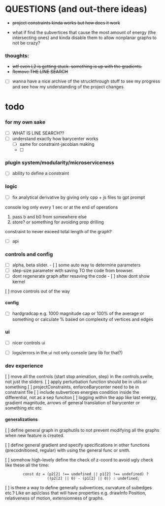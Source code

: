 # QUESTIONS (and out-there ideas)

- ~~project constraints kinda works but how does it work~~

- what if find the subvertices that cause the most amount of energy (the intersecting ones) and kinda disable them to allow nonplanar graphs to not be crazy? 

### thoughts:
- ~~wtf even L2 is getting stuck. something is up with the gradients.~~
- ~~Remove THE LINE SEARCH~~
- [ ] wanna have a nice archive of the struckthrough stuff to see my progress and see how my understanding of the project changes





# todo
### for my own sake
- [ ] WHAT IS LINE SEARCH??
- [ ] understand exactly how barycenter works
  - [ ] same for constraint-jacobian making
  - [ ] 

### plugin system/modularity/microserviceness

- [ ] ability to define a constraint



### logic

- [ ] fix analytical derivative by giving only cpp + js files to gpt prompt

console log only every 1 sec or at the end of operations

1. pass b and b0 from somewhere else
2. store? or something for avoiding prop drilling

constraint to never exceed total length of the graph?
- [ ] api

### controls and config

- [ ] alpha, beta slider.
      - [ ] some auto way to determine parameters
- [ ] step-size parameter with saving TO the code from browser.
- [ ] dont regenerate graph after resaving the code
      - [ ] show dont show kernel

[ ] move controls out of the way

#### config 
- [ ] hardgradcap e.g. 1000 magnitude cap or 100% of the average or something or calculate % based on complexity of vertices and edges

### ui

- [ ] nicer controls ui
- [ ] logs/errors in the ui not only console (any lib for that?)


### dev experience

[ ] move all the controls (start stop animation, step) in the controls.svelte, not just the sliders.
[ ] apply perturbation function should be in utils or something
[ ] projectConstraints, enforceBarycenter need to be in constraint file
[ ] include subvertices energies condition inside the differential, not as a sep funciton
[ ] logging within the app like last energy, gradient magnitude, arrows of general translation of barycenter or something etc etc

#### generalizations 
[ ] define general graph in graphutils to not prevent modifying all the graphs when new feature is created.

[ ] define general gradient and specify specifications in other functions (precodnitioned, regular) with using the general func or smth.		           


[ ] somehow high-levely define the check of z-coord to avoid ugly check like these all the time:
```
		const dz = (p2[2] !== undefined || p1[2] !== undefined) ? 
		           ((p2[2] || 0) - (p1[2] || 0)) : undefined;
```

[ ] is there a way to define generally subvertices, curvature of subedges etc.? Like an api/class that will have properties e.g. drawInfo Position, relativeness of motion, extensionness of graphs.